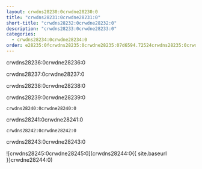 ```yaml
---
layout: crwdns28230:0crwdne28230:0
title: "crwdns28231:0crwdne28231:0"
short-title: "crwdns28232:0crwdne28232:0"
description: "crwdns28233:0crwdne28233:0"
categories:
  - crwdns28234:0crwdne28234:0
order: e28235:0fcrwdns28235:0crwdne28235:07d6594.72524crwdns28235:0crwdne28235:070crwdns28235:0crwdne28235:0
---
```

crwdns28236:0crwdne28236:0

crwdns28237:0crwdne28237:0

crwdns28238:0crwdne28238:0

crwdns28239:0crwdne28239:0

`crwdns28240:0crwdne28240:0`

crwdns28241:0crwdne28241:0

`crwdns28242:0crwdne28242:0`

crwdns28243:0crwdne28243:0

![crwdns28245:0crwdne28245:0](crwdns28244:0{{ site.baseurl }}crwdne28244:0)
